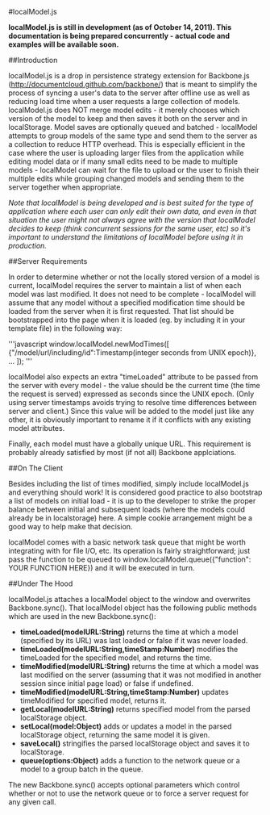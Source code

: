 #localModel.js

**localModel.js is still in development (as of October 14, 2011). This documentation is being prepared concurrently - actual code and examples will be available soon.**

##Introduction

localModel.js is a drop in persistence strategy extension for Backbone.js (http://documentcloud.github.com/backbone/) that is meant to simplify the process of syncing a user's data to the server after offline use as well as reducing load time when a user requests a large collection of models. localModel.js does NOT merge model edits - it merely chooses which version of the model to keep and then saves it both on the server and in localStorage. Model saves are optionally queued and batched - localModel attempts to group models of the same type and send them to the server as a collection to reduce HTTP overhead. This is especially efficient in the case where the user is uploading larger files from the application while editing model data or if many small edits need to be made to multiple models - localModel can wait for the file to upload or the user to finish their multiple edits while grouping changed models and sending them to the server together when appropriate.

*Note that localModel is being developed and is best suited for the type of application where each user can only edit their own data, and even in that situation the user might not always agree with the version that localModel decides to keep (think concurrent sessions for the same user, etc) so it's important to understand the limitations of localModel before using it in production.*

##Server Requirements

In order to determine whether or not the locally stored version of a model is current, localModel requires the server to maintain a list of when each model was last modified. It does not need to be complete - localModel will assume that any model without a specified modification time should be loaded from the server when it is first requested. That list should be bootstrapped into the page when it is loaded (eg. by including it in your template file) in the following way:

'''javascript
window.localModel.newModTimes([
	{"/model/url/including/id":Timestamp(integer seconds from UNIX epoch)},
	...
]);
'''

localModel also expects an extra "timeLoaded" attribute to be passed from the server with every model - the value should be the current time (the time the request is served) expressed as seconds since the UNIX epoch. (Only using server timestamps avoids trying to resolve time differences between server and client.) Since this value will be added to the model just like any other, it is obviously important to rename it if it conflicts with any existing model attributes.

Finally, each model must have a globally unique URL. This requirement is probably already satisfied by most (if not all) Backbone applciations.

##On The Client

Besides including the list of times modified, simply include localModel.js and everything should work! It is considered good practice to also bootstrap a list of models on initial load - it is up to the developer to strike the proper balance between initial and subsequent loads (where the models could already be in localstorage) here. A simple cookie arrangement might be a good way to help make that decision.

localModel comes with a basic network task queue that might be worth integrating with for file I/O, etc. Its operation is fairly straightforward; just pass the function to be queued to window.localModel.queue({"function": YOUR FUNCTION HERE}) and it will be executed in turn.

##Under The Hood

localModel.js attaches a localModel object to the window and overwrites Backbone.sync(). That localModel object has the following public methods which are used in the new Backbone.sync():

- **timeLoaded(modelURL:String)** returns the time at which a model (specified by its URL) was last loaded or false if it was never loaded.
- **timeLoaded(modelURL:String,timeStamp:Number)** modifies the timeLoaded for the specified model, and returns the time.
- **timeModified(modelURL:String)** returns the time at which a model was last modified on the server (assuming that it was not modified in another session since initial page load) or false if undefined.
- **timeModified(modelURL:String,timeStamp:Number)** updates timeModified for specified model, returns it.
- **getLocal(modelURL:String)** returns specified model from the parsed localStorage object.
- **setLocal(model:Object)** adds or updates a model in the parsed localStorage object, returning the same model it is given.
- **saveLocal()** stringifies the parsed localStorage object and saves it to localStorage.
- **queue(options:Object)** adds a function to the network queue or a model to a group batch in the queue.

The new Backbone.sync() accepts optional parameters which control whether or not to use the network queue or to force a server request for any given call.
